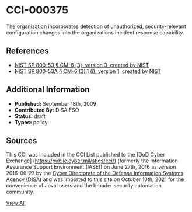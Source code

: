 # CCI-000375

The organization incorporates detection of unauthorized, security-relevant configuration changes into the organizations incident response capability.

## References ##

* [NIST SP 800-53 § CM-6 (3), version 3, created by NIST](http://csrc.nist.gov/publications/PubsSPs.html)
* [NIST SP 800-53A § CM-6 (3).1 (i), version 1, created by NIST](http://csrc.nist.gov/publications/PubsSPs.html)


## Additional Information ##

* **Published:** September 18th, 2009
* **Contributed By:** DISA FSO
* **Status:** draft
* **Types:** policy

## Sources ##

This CCI was included in the CCI List published to the [DoD Cyber Exchange]
(https://public.cyber.mil/stigs/cci/) (formerly the Information Assurance Support Environment
(IASE)) on June 27th, 2016 as version 2016-06-27 by the [Cyber Directorate of the Defense 
Information Systems Agency (DISA)](https://public.cyber.mil/about-cyber/) and was imported to 
this site on October 10th, 2021 for the convenience of Joval users and the broader security automation community.

[View All](../README.md)
